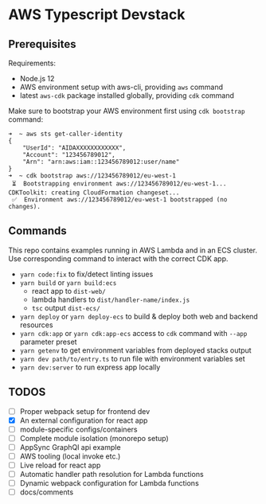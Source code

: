 # AWS Typescript Devstack

## Prerequisites

Requirements:

- Node.js 12
- AWS environment setup with aws-cli, providing `aws` command
- latest `aws-cdk` package installed globally, providing `cdk` command

Make sure to bootstrap your AWS environment first using `cdk bootstrap` command:
```
➜  ~ aws sts get-caller-identity
{
    "UserId": "AIDAXXXXXXXXXXXX",
    "Account": "123456789012",
    "Arn": "arn:aws:iam::123456789012:user/name"
}
➜  ~ cdk bootstrap aws://123456789012/eu-west-1
 ⏳  Bootstrapping environment aws://123456789012/eu-west-1...
CDKToolkit: creating CloudFormation changeset...
 ✅  Environment aws://123456789012/eu-west-1 bootstrapped (no changes).
```

## Commands

This repo contains examples running in AWS Lambda and in an ECS cluster. 
Use corresponding command to interact with the correct CDK app.

* `yarn code:fix` to fix/detect linting issues
* `yarn build` or `yarn build:ecs`
   * react app to `dist-web/`
   * lambda handlers to `dist/handler-name/index.js`
   * `tsc` output `dist-ecs/`
* `yarn deploy` or `yarn deploy-ecs` to build & deploy both web and backend resources
* `yarn cdk:app` or `yarn cdk:app-ecs` access to `cdk` command with `--app` parameter preset
* `yarn getenv` to get environment variables from deployed stacks output
* `yarn dev path/to/entry.ts` to run file with environment variables set
* `yarn dev:server` to run express app locally

## TODOS

- [ ] Proper webpack setup for frontend dev
- [x] An external configuration for react app
- [ ] module-specific configs/containers
- [ ] Complete module isolation (monorepo setup)
- [ ] AppSync GraphQl api example
- [ ] AWS tooling (local invoke etc.)
- [ ] Live reload for react app
- [ ] Automatic handler path resolution for Lambda functions
- [ ] Dynamic webpack configuration for Lambda functions
- [ ] docs/comments